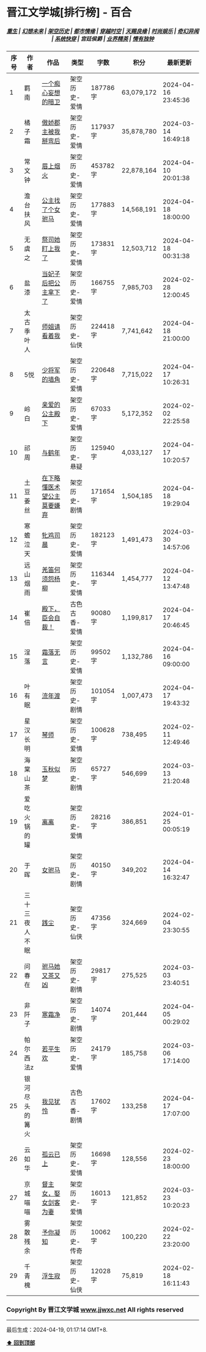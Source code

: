 # 晋江文学城[排行榜] - 百合

<h5 align="center">
	<a href="https://github.com/amaliegay/jjwxc-charts/blob/main/重生.md">重生</a> |
	<a href="https://github.com/amaliegay/jjwxc-charts/blob/main/幻想未来.md">幻想未来</a> |
	<a href="https://github.com/amaliegay/jjwxc-charts/blob/main/架空历史.md">架空历史</a> |
	<a href="https://github.com/amaliegay/jjwxc-charts/blob/main/都市情缘.md">都市情缘</a> |
	<a href="https://github.com/amaliegay/jjwxc-charts/blob/main/README.md">穿越时空</a> |
	<a href="https://github.com/amaliegay/jjwxc-charts/blob/main/天赐良缘.md">天赐良缘</a> |
	<a href="https://github.com/amaliegay/jjwxc-charts/blob/main/时尚娱乐.md">时尚娱乐</a> |
	<a href="https://github.com/amaliegay/jjwxc-charts/blob/main/奇幻异闻.md">奇幻异闻</a> |
	<a href="https://github.com/amaliegay/jjwxc-charts/blob/main/系统快穿.md">系统快穿</a> |
	<b>宫廷侯爵</b> |
	<a href="https://github.com/amaliegay/jjwxc-charts/blob/main/业界精英.md">业界精英</a> |
	<a href="https://github.com/amaliegay/jjwxc-charts/blob/main/情有独钟.md">情有独钟</a>
</h5>

| 序号 | 作者 | 作品 | 类型 | 字数 | 积分 | 最新更新 | 
|-----|------|------|-----|------|------|---------|
| 1 | 羁南 | [一个痴心妄想的暗卫](https://www.jjwxc.net/onebook.php?novelid=8385571) | 架空历史-爱情 | 187786字 | 63,079,172 | 2024-04-16 23:45:36 | 
| 2 | 橘子霜 | [傲娇郡主被我掰弯后](https://www.jjwxc.net/onebook.php?novelid=7397685) | 架空历史-爱情 | 117937字 | 35,878,780 | 2024-03-14 16:49:18 | 
| 3 | 常文钟 | [眉上烟火](https://www.jjwxc.net/onebook.php?novelid=3567742) | 架空历史-爱情 | 453782字 | 22,878,164 | 2024-04-10 20:01:38 | 
| 4 | 澹台扶风 | [公主找了个女驸马](https://www.jjwxc.net/onebook.php?novelid=4166846) | 架空历史-爱情 | 177883字 | 14,568,191 | 2024-04-18 18:00:00 | 
| 5 | 无虞之 | [祭司她盯上我了](https://www.jjwxc.net/onebook.php?novelid=8629116) | 架空历史-爱情 | 173831字 | 12,503,712 | 2024-04-18 00:31:38 | 
| 6 | 盐漆 | [当妃子后把公主拿下了](https://www.jjwxc.net/onebook.php?novelid=8481094) | 架空历史-爱情 | 166755字 | 7,985,703 | 2024-02-28 12:00:45 | 
| 7 | 太古季叶人 | [师姐请看着我](https://www.jjwxc.net/onebook.php?novelid=8309792) | 架空历史-仙侠 | 224418字 | 7,741,642 | 2024-04-18 21:00:00 | 
| 8 | 5悦 | [少将军的墙角](https://www.jjwxc.net/onebook.php?novelid=8645654) | 架空历史-爱情 | 220648字 | 7,715,022 | 2024-04-17 10:26:31 | 
| 9 | 岭白 | [亲爱的公主殿下](https://www.jjwxc.net/onebook.php?novelid=8583074) | 架空历史-爱情 | 67033字 | 5,172,352 | 2024-02-02 22:25:58 | 
| 10 | 祁周 | [与鹤年](https://www.jjwxc.net/onebook.php?novelid=8640599) | 架空历史-悬疑 | 125940字 | 4,033,127 | 2024-04-17 10:20:57 | 
| 11 | 土豆姜丝 | [在下略懂医术望公主莫要嫌弃](https://www.jjwxc.net/onebook.php?novelid=8685462) | 架空历史-剧情 | 171654字 | 1,504,185 | 2024-04-18 19:29:04 | 
| 12 | 寒蟾泣天 | [牝鸡司晨](https://www.jjwxc.net/onebook.php?novelid=8674220) | 架空历史-爱情 | 182123字 | 1,491,473 | 2024-03-30 14:57:06 | 
| 13 | 远山烟雨 | [羌笛何须怨杨柳](https://www.jjwxc.net/onebook.php?novelid=8685178) | 架空历史-爱情 | 116344字 | 1,454,777 | 2024-04-12 13:47:48 | 
| 14 | 崔倍 | [殿下，臣会自裁！](https://www.jjwxc.net/onebook.php?novelid=8604062) | 古色古香-爱情 | 90080字 | 1,199,817 | 2024-04-17 20:46:45 | 
| 15 | 浧落 | [霜落无言](https://www.jjwxc.net/onebook.php?novelid=8116942) | 架空历史-爱情 | 99502字 | 1,132,786 | 2024-04-16 09:00:00 | 
| 16 | 叶有眠 | [流年渡](https://www.jjwxc.net/onebook.php?novelid=8707453) | 架空历史-剧情 | 101054字 | 1,007,473 | 2024-04-17 19:43:32 | 
| 17 | 星汉长明 | [琴师](https://www.jjwxc.net/onebook.php?novelid=8674988) | 架空历史-爱情 | 100628字 | 738,495 | 2024-02-11 12:49:46 | 
| 18 | 海棠山茶 | [玉秋似梦](https://www.jjwxc.net/onebook.php?novelid=8683123) | 架空历史-剧情 | 65727字 | 546,699 | 2024-03-13 21:20:48 | 
| 19 | 爱吃火锅的罐 | [离离](https://www.jjwxc.net/onebook.php?novelid=8624972) | 架空历史-爱情 | 28216字 | 386,851 | 2024-01-25 00:05:19 | 
| 20 | 于晖 | [女驸马](https://www.jjwxc.net/onebook.php?novelid=8610473) | 架空历史-剧情 | 40150字 | 349,202 | 2024-04-14 16:32:47 | 
| 21 | 三十三夜人不眠 | [践尘](https://www.jjwxc.net/onebook.php?novelid=8622017) | 架空历史-仙侠 | 47356字 | 324,669 | 2024-02-04 23:30:55 | 
| 22 | 问春在 | [驸马她又茶又凶](https://www.jjwxc.net/onebook.php?novelid=8697096) | 架空历史-剧情 | 29817字 | 275,525 | 2024-03-03 23:40:51 | 
| 23 | 非阡子 | [寒霜净](https://www.jjwxc.net/onebook.php?novelid=8609906) | 架空历史-剧情 | 14074字 | 201,444 | 2024-04-05 00:29:02 | 
| 24 | 帕尔西法z | [若平生欢](https://www.jjwxc.net/onebook.php?novelid=8729027) | 架空历史-爱情 | 24179字 | 185,758 | 2024-03-06 17:14:00 | 
| 25 | 银河尽头的篝火 | [我见犹怜](https://www.jjwxc.net/onebook.php?novelid=8656007) | 古色古香-剧情 | 17602字 | 133,258 | 2024-04-17 17:07:00 | 
| 26 | 云如华 | [孤云已上](https://www.jjwxc.net/onebook.php?novelid=8689697) | 架空历史-爱情 | 16698字 | 128,556 | 2024-02-23 18:00:00 | 
| 27 | 京城喵喵 | [督主女，娶女剑客为妻](https://www.jjwxc.net/onebook.php?novelid=8727912) | 架空历史-爱情 | 16013字 | 121,852 | 2024-03-23 10:20:23 | 
| 28 | 雾散残余 | [予你凝知](https://www.jjwxc.net/onebook.php?novelid=8666891) | 架空历史-传奇 | 10062字 | 100,220 | 2024-02-22 23:20:00 | 
| 29 | 千青槐 | [浮生寂](https://www.jjwxc.net/onebook.php?novelid=8697739) | 架空历史-仙侠 | 12028字 | 75,819 | 2024-02-18 16:11:43 | 

### Copyright By 晋江文学城 www.jjwxc.net All rights reserved

---

最后生成：2024-04-19, 01:17:14 GMT+8.

**[⬆ 回到顶部](#晋江文学城排行榜---百合)**


